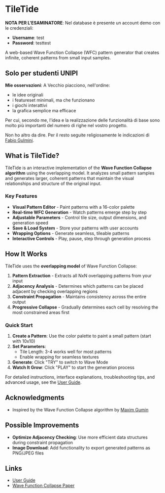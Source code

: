 # TileTide

**NOTA PER L'ESAMINATORE**: Nel database è presente un account demo con le credenziali:
- **Username**: test
- **Password**: testtest

A web-based Wave Function Collapse (WFC) pattern generator that creates infinite, coherent patterns from small input samples.

## Solo per studenti UNIPI
**Mie osservazioni**: A Vecchio piacciono, nell'ordine:

- le idee originali
- i featureset minimali, ma che funzionano
- i giochi interattivi
- la grafica semplice ma efficace

Per cui, secondo me, l'idea e la realizzazione delle funzionalità di base sono molto più importanti del numero di righe nel vostro progetto.

Non ho altro da dire. Per il resto seguite religiosamente le indicazioni di [Fabio Gulmini](https://github.com/Guray00/IngegneriaInformatica/blob/40738eae8fab1cdf4733f50019b4de1895c29f6c/SECONDO%20ANNO/I%20SEMESTRE/Progettazione%20Web/Esempi%20progetti/Fabio%20Gulmini%20(30%20e%20lode)/README.md).

## What is TileTide?

TileTide is an interactive implementation of the **Wave Function Collapse algorithm** using the overlapping model. It analyzes small pattern samples and generates larger, coherent patterns that maintain the visual relationships and structure of the original input.

### Key Features

- **Visual Pattern Editor** - Paint patterns with a 16-color palette
- **Real-time WFC Generation** - Watch patterns emerge step by step
- **Adjustable Parameters** - Control tile size, output dimensions, and generation speed
- **Save & Load System** - Store your patterns with user accounts
- **Wrapping Options** - Generate seamless, tileable patterns
- **Interactive Controls** - Play, pause, step through generation process

## How It Works

TileTide uses the **overlapping model** of Wave Function Collapse:

1. **Pattern Extraction** - Extracts all NxN overlapping patterns from your input
2. **Adjacency Analysis** - Determines which patterns can be placed adjacent by checking overlapping regions
3. **Constraint Propagation** - Maintains consistency across the entire output
4. **Progressive Collapse** - Gradually determines each cell by resolving the most constrained areas first

### Quick Start

1. **Create a Pattern**: Use the color palette to paint a small pattern (start with 10x10)
2. **Set Parameters**:
   - Tile Length: 3-4 works well for most patterns
   - Enable wrapping for seamless textures
3. **Generate**: Click "TRY" to switch to Wave Mode
4. **Watch It Grow**: Click "PLAY" to start the generation process

For detailed instructions, interface explanations, troubleshooting tips, and advanced usage, see the [User Guide](./guide.html).

## Acknowledgments

- Inspired by the Wave Function Collapse algorithm by [Maxim Gumin](https://github.com/mxgmn/WaveFunctionCollapse)

## Possible Improvements

- **Optimize Adjacency Checking**: Use more efficient data structures during constraint propagation
- **Image Download**: Add functionality to export generated patterns as PNG/JPEG files

## Links

- [User Guide](./guide.html)
- [Wave Function Collapse Paper](https://adamsmith.as/papers/wfc_is_constraint_solving_in_the_wild.pdf)